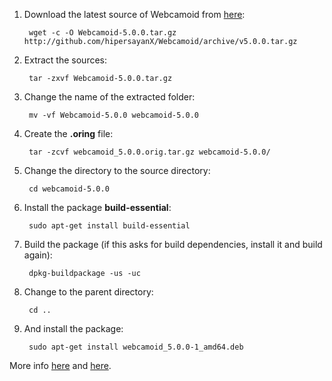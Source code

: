 1. Download the latest source of Webcamoid from [here](https://github.com/hipersayanX/Webcamoid/releases):

        wget -c -O Webcamoid-5.0.0.tar.gz http://github.com/hipersayanX/Webcamoid/archive/v5.0.0.tar.gz

2. Extract the sources:

        tar -zxvf Webcamoid-5.0.0.tar.gz

3. Change the name of the extracted folder:

        mv -vf Webcamoid-5.0.0 webcamoid-5.0.0

3. Create the **.oring** file:

        tar -zcvf webcamoid_5.0.0.orig.tar.gz webcamoid-5.0.0/

4. Change the directory to the source directory:

        cd webcamoid-5.0.0

5. Install the package **build-essential**:

        sudo apt-get install build-essential

6. Build the package (if this asks for build dependencies, install it and build again):

        dpkg-buildpackage -us -uc

7. Change to the parent directory:

        cd ..

8. And install the package:

        sudo apt-get install webcamoid_5.0.0-1_amd64.deb

More info [here](https://www.debian.org/doc/manuals/maint-guide/first.en.html#non-native-dh-make) and [here](https://www.debian.org/doc/manuals/maint-guide/build.en.html#completebuild).